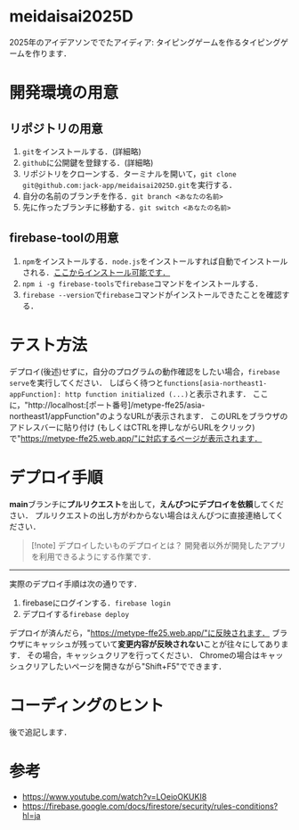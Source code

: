 # meidaisai2025D
2025年のアイデアソンででたアイディア: タイピングゲームを作るタイピングゲームを作ります．

# 開発環境の用意

## リポジトリの用意

1. `git`をインストールする．(詳細略)
2. `github`に公開鍵を登録する．(詳細略)
3. リポジトリをクローンする．ターミナルを開いて，`git clone git@github.com:jack-app/meidaisai2025D.git`を実行する．
4. 自分の名前のブランチを作る．`git branch <あなたの名前>`
5. 先に作ったブランチに移動する．`git switch <あなたの名前>`

## firebase-toolの用意

1. `npm`をインストールする．`node.js`をインストールすれば自動でインストールされる．[ここからインストール可能です．](https://nodejs.org/ja)
2. `npm i -g firebase-tools`で`firebase`コマンドをインストールする．
3. `firebase --version`で`firebase`コマンドがインストールできたことを確認する．

# テスト方法

デプロイ(後述)せずに，自分のプログラムの動作確認をしたい場合，`firebase serve`を実行してください．
しばらく待つと`functions[asia-northeast1-appFunction]: http function initialized (...)`と表示されます．
ここに，"http://localhost:[ポート番号]/metype-ffe25/asia-northeast1/appFunction"のようなURLが表示されます．
このURLをブラウザのアドレスバーに貼り付け (もしくはCTRLを押しながらURLをクリック) で"https://metype-ffe25.web.app/"に対応するページが表示されます．

# デプロイ手順

**main**ブランチに**プルリクエスト**を出して，**えんぴつにデプロイを依頼**してください．
プルリクエストの出し方がわからない場合はえんぴつに直接連絡してください．

> [!note] デプロイしたいものデプロイとは？
> 開発者以外が開発したアプリを利用できるようにする作業です．

---

実際のデプロイ手順は次の通りです．

1. firebaseにログインする．`firebase login`
2. デプロイする`firebase deploy`

デプロイが済んだら，"https://metype-ffe25.web.app/"に反映されます．
ブラウザにキャッシュが残っていて**変更内容が反映されない**ことが往々にしてあります．
その場合，キャッシュクリアを行ってください．
Chromeの場合はキャッシュクリアしたいページを開きながら"Shift+F5"でできます．

# コーディングのヒント

後で追記します．

# 参考

- https://www.youtube.com/watch?v=LOeioOKUKI8
- https://firebase.google.com/docs/firestore/security/rules-conditions?hl=ja